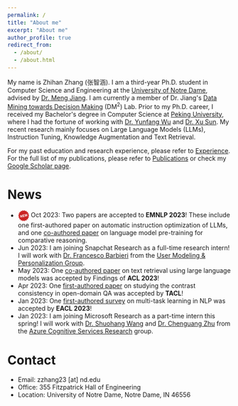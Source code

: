 ```yaml
---
permalink: /
title: "About me"
excerpt: "About me"
author_profile: true
redirect_from: 
  - /about/
  - /about.html
---
```


My name is Zhihan Zhang (张智涵). I am a third-year Ph.D. student in Computer Science and Engineering at the [University of Notre Dame](https://www.nd.edu/), advised by [Dr. Meng Jiang](http://www.meng-jiang.com/). I am currently a member of Dr. Jiang's [Data Mining towards Decision Making](http://www.meng-jiang.com/lab.html) (DM<sup>2</sup>) Lab. Prior to my Ph.D. career, I received my Bachelor's degree in Computer Science at [Peking University](https://www.pku.edu.cn/), where I had the fortune of working with [Dr. Yunfang Wu](https://cs.pku.edu.cn/info/1237/2096.htm) and [Dr. Xu Sun](https://xusun.org/). My recent research mainly focuses on Large Language Models (LLMs), Instruction Tuning, Knowledge Augmentation and Text Retrieval.

For my past education and research experience, please refer to [Experience](http://ytyz1307zzh.github.io/experience). For the full list of my publications, please refer to [Publications](http://ytyz1307zzh.github.io/publications) or check my [Google Scholar page](https://scholar.google.com/citations?user=7dcunDUAAAAJ&hl=en).

News
======
- <img src="../images/new.png" width="25" align=center> Oct 2023: Two papers are accepted to **EMNLP 2023**! These include one first-authored paper on automatic instruction optimization of LLMs, and one [co-authored paper](https://arxiv.org/abs/2305.14457) on language model pre-training for comparative reasoning.
- Jun 2023: I am joining Snapchat Research as a full-time research intern! I will work with [Dr. Francesco Barbieri](https://fvancesco.github.io/) from the [User Modeling & Personalization Group](https://research.snap.com/team/category/user-modeling-and-personalization.html).
- May 2023: One [co-authored paper](https://arxiv.org/abs/2305.09612) on text retrieval using large language models was accepted by Findings of **ACL 2023**!
- Apr 2023: One [first-authored paper](https://arxiv.org/abs/2305.14441) on studying the contrast consistency in open-domain QA was accepted by **TACL**!
- Jan 2023: One [first-authored survey](https://arxiv.org/abs/2204.03508) on multi-task learning in NLP was accepted by **EACL 2023**!
- Jan 2023: I am joining Microsoft Research as a part-time intern this spring! I will work with [Dr. Shuohang Wang](https://sites.google.com/site/shuohangsite/) and [Dr. Chenguang Zhu](https://www.microsoft.com/en-us/research/people/chezhu/) from the [Azure Cognitive Services Research](https://www.microsoft.com/en-us/research/group/cognitive-services-research/) group.

Contact
======
- Email: zzhang23 [at] nd.edu
- Office: 355 Fitzpatrick Hall of Engineering
- Location: University of Notre Dame, Notre Dame, IN 46556
